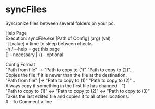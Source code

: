 # syncFiles
Syncronize files between several folders on your pc.

Help Page  
Execution: syncFile.exe [Path of Config] (arg) (val)  
-t [value] = time to sleep between checks  
-h / --help = get this page  
[] - necessary | () - optional  
  
Config Format  
"Path from file" -> "Path to copy to (1)" "Path to copy to (2)"...  
Copies the file if it is newer than the file at the destination.  
"Path from file" |-> "Path to copy to (1)" "Path to copy to (2)"...  
Always copy if something in the first file has changed. -")  
"Path to copy to (1)" <-> "Path to copy to (2)" <-> "Path to copy to (3)"  
Takes the last edited file and copies it to all other locations.  
\# - To Comment a line  
